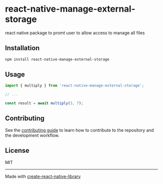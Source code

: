 # react-native-manage-external-storage

react native package to promt user to allow access to manage all files

## Installation

```sh
npm install react-native-manage-external-storage
```

## Usage

```js
import { multiply } from 'react-native-manage-external-storage';

// ...

const result = await multiply(3, 7);
```

## Contributing

See the [contributing guide](CONTRIBUTING.md) to learn how to contribute to the repository and the development workflow.

## License

MIT

---

Made with [create-react-native-library](https://github.com/callstack/react-native-builder-bob)
